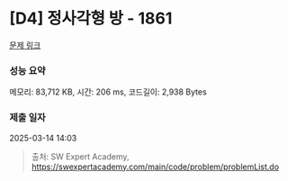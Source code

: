 # [D4] 정사각형 방 - 1861 

[문제 링크](https://swexpertacademy.com/main/code/problem/problemDetail.do?contestProbId=AV5LtJYKDzsDFAXc) 

### 성능 요약

메모리: 83,712 KB, 시간: 206 ms, 코드길이: 2,938 Bytes

### 제출 일자

2025-03-14 14:03



> 출처: SW Expert Academy, https://swexpertacademy.com/main/code/problem/problemList.do